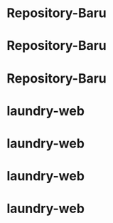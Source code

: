 # Repository-Baru
# Repository-Baru
# Repository-Baru
# laundry-web
# laundry-web
# laundry-web
# laundry-web
